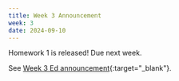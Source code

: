 ```yaml
---
title: Week 3 Announcement
week: 3
date: 2024-09-10
---
```

Homework 1 is released! Due next week.

See [Week 3 Ed announcement](https://edstem.org/us/courses/63937/discussion/5247200){:target="\_blank"}.
